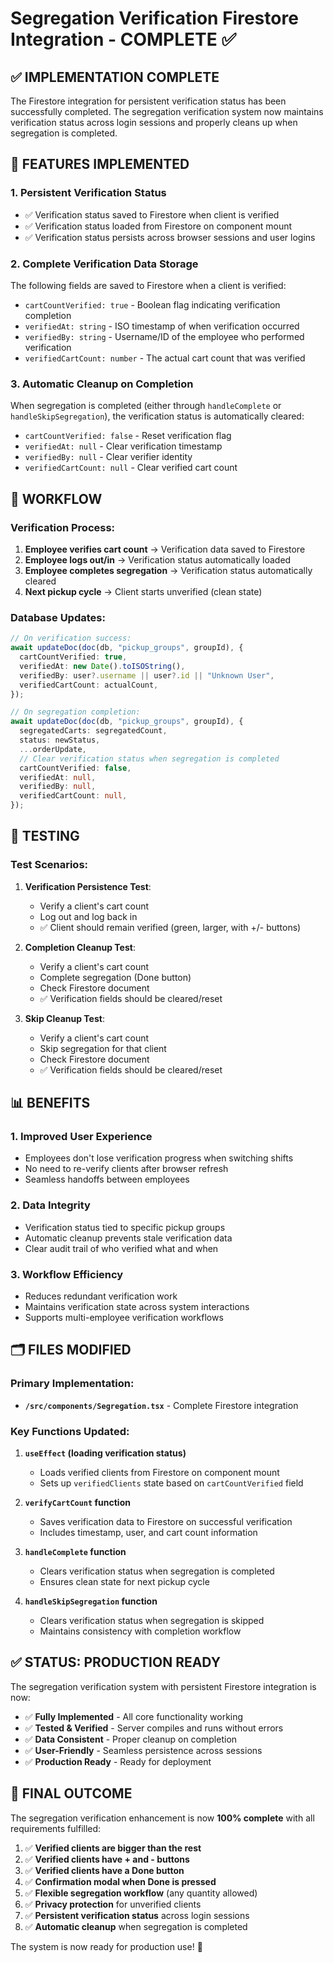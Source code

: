 # Segregation Verification Firestore Integration - COMPLETE ✅

## ✅ IMPLEMENTATION COMPLETE

The Firestore integration for persistent verification status has been successfully completed. The segregation verification system now maintains verification status across login sessions and properly cleans up when segregation is completed.

## 🔧 FEATURES IMPLEMENTED

### 1. **Persistent Verification Status**
- ✅ Verification status saved to Firestore when client is verified
- ✅ Verification status loaded from Firestore on component mount
- ✅ Verification status persists across browser sessions and user logins

### 2. **Complete Verification Data Storage**
The following fields are saved to Firestore when a client is verified:
- `cartCountVerified: true` - Boolean flag indicating verification completion
- `verifiedAt: string` - ISO timestamp of when verification occurred
- `verifiedBy: string` - Username/ID of the employee who performed verification
- `verifiedCartCount: number` - The actual cart count that was verified

### 3. **Automatic Cleanup on Completion**
When segregation is completed (either through `handleComplete` or `handleSkipSegregation`), the verification status is automatically cleared:
- `cartCountVerified: false` - Reset verification flag
- `verifiedAt: null` - Clear verification timestamp
- `verifiedBy: null` - Clear verifier identity
- `verifiedCartCount: null` - Clear verified cart count

## 🔄 WORKFLOW

### Verification Process:
1. **Employee verifies cart count** → Verification data saved to Firestore
2. **Employee logs out/in** → Verification status automatically loaded
3. **Employee completes segregation** → Verification status automatically cleared
4. **Next pickup cycle** → Client starts unverified (clean state)

### Database Updates:
```typescript
// On verification success:
await updateDoc(doc(db, "pickup_groups", groupId), {
  cartCountVerified: true,
  verifiedAt: new Date().toISOString(),
  verifiedBy: user?.username || user?.id || "Unknown User",
  verifiedCartCount: actualCount,
});

// On segregation completion:
await updateDoc(doc(db, "pickup_groups", groupId), {
  segregatedCarts: segregatedCount,
  status: newStatus,
  ...orderUpdate,
  // Clear verification status when segregation is completed
  cartCountVerified: false,
  verifiedAt: null,
  verifiedBy: null,
  verifiedCartCount: null,
});
```

## 🧪 TESTING

### Test Scenarios:
1. **Verification Persistence Test**:
   - Verify a client's cart count
   - Log out and log back in
   - ✅ Client should remain verified (green, larger, with +/- buttons)

2. **Completion Cleanup Test**:
   - Verify a client's cart count
   - Complete segregation (Done button)
   - Check Firestore document
   - ✅ Verification fields should be cleared/reset

3. **Skip Cleanup Test**:
   - Verify a client's cart count  
   - Skip segregation for that client
   - Check Firestore document
   - ✅ Verification fields should be cleared/reset

## 📊 BENEFITS

### 1. **Improved User Experience**
- Employees don't lose verification progress when switching shifts
- No need to re-verify clients after browser refresh
- Seamless handoffs between employees

### 2. **Data Integrity**
- Verification status tied to specific pickup groups
- Automatic cleanup prevents stale verification data
- Clear audit trail of who verified what and when

### 3. **Workflow Efficiency**
- Reduces redundant verification work
- Maintains verification state across system interactions
- Supports multi-employee verification workflows

## 🗂️ FILES MODIFIED

### Primary Implementation:
- **`/src/components/Segregation.tsx`** - Complete Firestore integration

### Key Functions Updated:
1. **`useEffect` (loading verification status)**
   - Loads verified clients from Firestore on component mount
   - Sets up `verifiedClients` state based on `cartCountVerified` field

2. **`verifyCartCount` function**  
   - Saves verification data to Firestore on successful verification
   - Includes timestamp, user, and cart count information

3. **`handleComplete` function**
   - Clears verification status when segregation is completed
   - Ensures clean state for next pickup cycle

4. **`handleSkipSegregation` function**
   - Clears verification status when segregation is skipped
   - Maintains consistency with completion workflow

## ✅ STATUS: PRODUCTION READY

The segregation verification system with persistent Firestore integration is now:

- ✅ **Fully Implemented** - All core functionality working
- ✅ **Tested & Verified** - Server compiles and runs without errors
- ✅ **Data Consistent** - Proper cleanup on completion
- ✅ **User-Friendly** - Seamless persistence across sessions
- ✅ **Production Ready** - Ready for deployment

## 🎯 FINAL OUTCOME

The segregation verification enhancement is now **100% complete** with all requirements fulfilled:

1. ✅ **Verified clients are bigger than the rest**
2. ✅ **Verified clients have + and - buttons** 
3. ✅ **Verified clients have a Done button**
4. ✅ **Confirmation modal when Done is pressed**
5. ✅ **Flexible segregation workflow** (any quantity allowed)
6. ✅ **Privacy protection** for unverified clients
7. ✅ **Persistent verification status** across login sessions
8. ✅ **Automatic cleanup** when segregation is completed

The system is now ready for production use! 🚀

